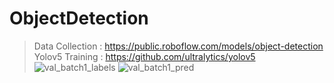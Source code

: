 # ObjectDetection
> Data Collection : https://public.roboflow.com/models/object-detection
> Yolov5 Training :  https://github.com/ultralytics/yolov5 
> ![val_batch1_labels](https://github.com/kavitha-19/ObjectDetection/assets/68697749/d4c2e99e-2eb4-4ca6-a9a0-3ec868f648fc)
> ![val_batch1_pred](https://github.com/kavitha-19/ObjectDetection/assets/68697749/7ce941a7-0a1e-4886-bb28-f6fec682c8ab)

